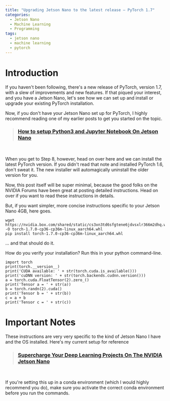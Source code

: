 ```yaml
---
title: "Upgrading Jetson Nano to the latest release – PyTorch 1.7"
categories:
  - Jetson Nano
  - Machine Learning
  - Programming
tags:
  - jetson nano
  - machine learning
  - pytorch
---
```


# Introduction
If you haven't been following, there's a new release of PyTorch, version 1.7, with a slew of improvements and new features. If that piqued your interest, and you have a Jetson Nano, let's see how we can set up and install or upgrade your existing PyTorch installation.

Now, if you don't have your Jetson Nano set up for PyTorch, I highly recommend reading one of my earlier posts to get you started on the topic. 

> ### [How to setup Python3 and Jupyter Notebook On Jetson Nano][1]
<br/>

When you get to Step 8, however, head on over here and we can install the latest PyTorch version. If you didn't read that note and installed PyTorch 1.6, don't sweat it. The new installer will automagically uninstall the older version for you.

Now, this post itself will be super minimal, because the good folks on the NVIDIA Forums have been great at posting detailed instructions. Head on over if you want to read these instructions in details.

But, if you want simpler, more concise instructions specific to your Jetson Nano 4GB, here goes.

    wget https://nvidia.box.com/shared/static/cs3xn3td6sfgtene6jdvsxlr366m2dhq.whl -O torch-1.7.0-cp36-cp36m-linux_aarch64.whl
    pip install torch-1.7.0-cp36-cp36m-linux_aarch64.whl

… and that should do it.

How do you verify your installation? Run this in your python command-line.

    import torch
    print(torch.__version__)
    print('CUDA available: ' + str(torch.cuda.is_available()))
    print('cuDNN version: ' + str(torch.backends.cudnn.version()))
    a = torch.cuda.FloatTensor(2).zero_()
    print('Tensor a = ' + str(a))
    b = torch.randn(2).cuda()
    print('Tensor b = ' + str(b))
    c = a + b
    print('Tensor c = ' + str(c))

# Important Notes
These instructions are very very specific to the kind of Jetson Nano I have and the OS installed. Here's my current setup for reference

> ### [Supercharge Your Deep Learning Projects On The NVIDIA Jetson Nano][2]
<br/>

If you're setting this up in a conda environment (which I would highly recommend you do), make sure you activate the correct conda environment before you run the commands.

[1]: https://sahilramani.com/2020/10/how-to-setup-python3-and-jupyter-notebook-on-jetson-nano/
[2]: https://sahilramani.com/2020/10/supercharge-your-deep-learning-projects-on-the-nvidia-jetson-nano/